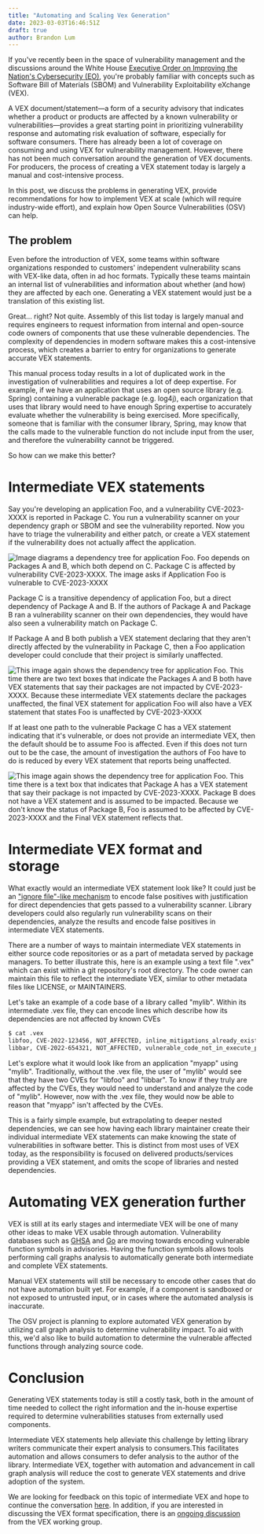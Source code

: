 ```yaml
---
title: "Automating and Scaling Vex Generation"
date: 2023-03-03T16:46:51Z
draft: true
author: Brandon Lum
---
```

If you've recently been in the space of vulnerability management and the discussions around the White House [Executive Order on Improving the Nation's Cybersecurity (EO)](https://www.whitehouse.gov/briefing-room/presidential-actions/2021/05/12/executive-order-on-improving-the-nations-cybersecurity/), you're probably familiar with concepts such as Software Bill of Materials (SBOM) and Vulnerability Exploitability eXchange (VEX).

A VEX document/statement—a form of a security advisory that indicates whether a product or products are affected by a known vulnerability or vulnerabilities—provides a great starting point in prioritizing vulnerability response and automating risk evaluation of software, especially for software consumers. There has already been a lot of coverage on consuming and using VEX for vulnerability management. However, there has not been much conversation around the generation of VEX documents. For producers, the process of creating a VEX statement today is largely a manual and cost-intensive process.
<!--more-->

In this post, we discuss the problems in generating VEX, provide recommendations for how to implement VEX at scale (which will require industry-wide effort), and explain how Open Source Vulnerabilities (OSV) can help.

## The problem

Even before the introduction of VEX, some teams within software organizations responded to customers' independent vulnerability scans with VEX-like data, often in ad hoc formats. Typically these teams maintain an internal list of vulnerabilities and information about whether (and how) they are affected by each one. Generating a VEX statement would just be a translation of this existing list.

Great… right? Not quite. Assembly of this list today is largely manual and requires engineers to request information from internal and open-source code owners of components that use these vulnerable dependencies. The complexity of dependencies in modern software makes this a cost-intensive process, which creates a barrier to entry for organizations to generate accurate VEX statements. 

This manual process today results in a lot of duplicated work in the investigation of vulnerabilities and requires a lot of deep expertise. For example, if we have an application that uses an open source library (e.g. Spring) containing a vulnerable package (e.g. log4j), each organization that uses that library would need to have enough Spring expertise to accurately evaluate whether the vulnerability is being exercised. More specifically, someone that is familiar with the consumer library, Spring, may know that the calls made to the vulnerable function do not include input from the user, and therefore the vulnerability cannot be triggered.

So how can we make this better? 

# Intermediate VEX statements

Say you're developing an application Foo, and a vulnerability CVE-2023-XXXX is reported in Package C. You run a vulnerability scanner on your dependency graph or SBOM and see the vulnerability reported. Now you have to triage the vulnerability and either patch, or create a VEX statement if the vulnerability does not actually affect the application. 

![Image diagrams a dependency tree for application Foo. Foo depends on Packages A and B, which both depend on C. Package C is affected by vulnerability CVE-2023-XXXX. The image asks if Application Foo is vulnerable to CVE-2023-XXXX](/../../resources/_gen/images/1st_vex_image.png "Dependency tree for aplication Foo")

Package C is a transitive dependency of application Foo, but a direct dependency of Package A and B. If the authors of Package A and Package B ran a vulnerability scanner on their own dependencies, they would have also seen a vulnerability match on Package C. 

If Package A and B both publish a VEX statement declaring that they aren't directly affected by the vulnerability in Package C, then a Foo application developer could conclude that their project is similarly unaffected.

![This image again shows the dependency tree for application Foo. This time there are two text boxes that indicate the Packages A and B both have VEX statements that say their packages are not impacted by CVE-2023-XXXX. Because these intermediate VEX statements declare the packages unaffected, the final VEX statement for application Foo will also have a VEX statement that states Foo is unaffected by CVE-2023-XXXX](/../../resources/_gen/images/2nd_vex_image.png "Intermediate VEX statements, final VEX unaffected")

If at least one path to the vulnerable Package C has a VEX statement indicating that it's vulnerable, or does not provide an intermediate VEX, then the default should be to assume Foo is affected. Even if this does not turn out to be the case, the amount of investigation the authors of Foo have to do is reduced by every VEX statement that reports being unaffected. 

![This image again shows the dependency tree for application Foo. This time there is a text box that indicates that Package A has a VEX statement that say their package is not impacted by CVE-2023-XXXX. Package B does not have a VEX statement and is assumed to be impacted. Because we don't know the status of Package B, Foo is assumed to be affected by CVE-2023-XXXX and the Final VEX statement reflects that.](/../../resources/_gen/images/3rd_vex_image.png "Missing an intermediate VEX statement, final VEX shows Foo affected")

# Intermediate VEX format and storage

What exactly would an intermediate VEX statement look like? It could just be an ["ignore file"-like mechanism](https://google.github.io/osv-scanner/configuration/#ignore-vulnerabilities-by-id) to encode false positives with justification for direct dependencies that gets passed to a vulnerability scanner. Library developers could also regularly run vulnerability scans on their dependencies, analyze the results and encode false positives in intermediate VEX statements.

There are a number of ways to maintain intermediate VEX statements in either source code repositories or as a part of metadata served by package managers. To better illustrate this, here is an example using a text file ".vex" which can exist within a git repository's root directory. The code owner can maintain this file to reflect the intermediate VEX, similar to other metadata files like LICENSE, or MAINTAINERS.

Let's take an example of a code base of a library called "mylib". Within its intermediate .vex file, they can encode lines which describe how its dependencies are not affected by known CVEs

```bash  
$ cat .vex  
libfoo, CVE-2022-123456, NOT_AFFECTED, inline_mitigations_already_exist  
libbar, CVE-2022-654321, NOT_AFFECTED, vulnerable_code_not_in_execute_path  
```

Let's explore what it would look like from an application "myapp" using "mylib". Traditionally, without the .vex file, the user of "mylib" would see that they have two CVEs for "libfoo" and "libbar". To know if they truly are affected by the CVEs, they would need to understand and analyze the code of "mylib". However, now with the .vex file, they would now be able to reason that "myapp" isn't affected by the CVEs. 

This is a fairly simple example, but extrapolating to deeper nested dependencies, we can see how having each library maintainer create their individual intermediate VEX statements can make knowing the state of vulnerabilities in software better. This is distinct from most uses of VEX today, as the responsibility is focused on delivered products/services providing a VEX statement, and omits the scope of libraries and nested dependencies.

# Automating VEX generation further

VEX is still at its early stages and intermediate VEX will be one of many other ideas to make VEX usable through automation. Vulnerability databases such as [GHSA](https://github.com/advisories) and [Go](https://vuln.go.dev/) are moving towards encoding vulnerable function symbols in advisories. Having the function symbols allows tools performing call graphs analysis to automatically generate both intermediate and complete VEX statements. 

Manual VEX statements will still be necessary to encode other cases that do not have automation built yet. For example, if a component is sandboxed or not exposed to untrusted input, or in cases where the automated analysis is inaccurate. 

The OSV project is planning to explore automated VEX generation by utilizing call graph analysis to determine vulnerability impact. To aid with this, we'd also like to build automation to determine the vulnerable affected functions through analyzing source code. 

# Conclusion

Generating VEX statements today is still a costly task, both in the amount of time needed to collect the right information and the in-house expertise required to determine vulnerabilities statuses from externally used components.

Intermediate VEX statements help alleviate this challenge by letting library writers communicate their expert analysis to consumers.This facilitates automation and allows consumers to defer analysis to the author of the library. Intermediate VEX, together with automation and advancement in call graph analysis will reduce the cost to generate VEX statements and drive adoption of the system.

We are looking for feedback on this topic of intermediate VEX and hope to continue the conversation [here](https://github.com/google/osv.dev/issues/1080). In addition, if you are interested in discussing the VEX format specification, there is an [ongoing discussion](https://docs.google.com/document/d/1WxMVlVJDvk0G6-UD3Vf7E30gCBuDep8AeiubwtIDo-o/edit) from the VEX working group.
